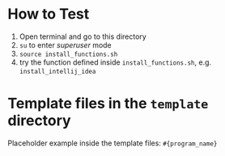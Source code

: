# How to Test
1. Open terminal and go to this directory
2. `su` to enter *superuser* mode
3. `source install_functions.sh`
4. try the function defined inside `install_functions.sh`, e.g. `install_intellij_idea` 


# Template files in the `template` directory
Placeholder example inside the template files: `#{program_name}`
